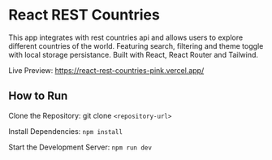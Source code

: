 # React REST Countries
This app integrates with rest countries api and allows users to explore different countries of the world. 
Featuring search, filtering and theme toggle with local storage persistance. Built with React, React Router and Tailwind.

Live Preview: https://react-rest-countries-pink.vercel.app/

## How to Run
Clone the Repository:
git clone `<repository-url>`

Install Dependencies:
`npm install`

Start the Development Server:
`npm run dev`
